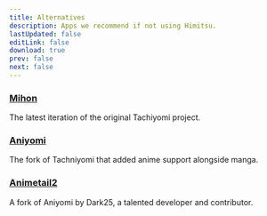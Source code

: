 ```yaml
---
title: Alternatives
description: Apps we recommend if not using Himitsu.
lastUpdated: false
editLink: false
download: true
prev: false
next: false
---
```


### [Mihon](https://mihon.app/)
The latest iteration of the original Tachiyomi project.

### [Aniyomi](https://aniyomi.org/)
The fork of Tachniyomi that added anime support alongside manga.

### [Animetail2](https://github.com/Dark25/Animetail2)
A fork of Aniyomi by Dark25, a talented developer and contributor.